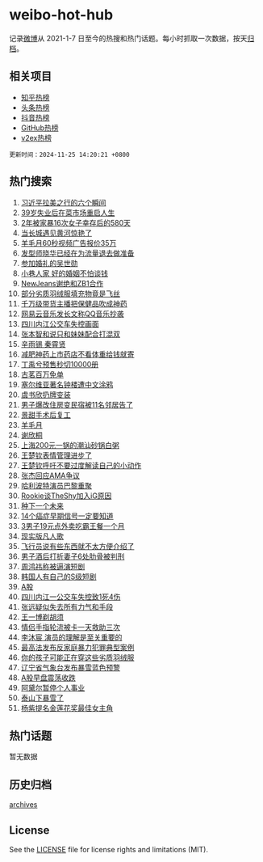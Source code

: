 # weibo-hot-hub

记录[微博](https://www.weibo.com)从 2021-1-7 日至今的热搜和热门话题。每小时抓取一次数据，按天[归档](archives)。

## 相关项目

- [知乎热榜](https://github.com/lonnyzhang423/zhihu-hot-hub)
- [头条热榜](https://github.com/lonnyzhang423/toutiao-hot-hub)
- [抖音热榜](https://github.com/lonnyzhang423/douyin-hot-hub)
- [GitHub热榜](https://github.com/lonnyzhang423/github-hot-hub)
- [v2ex热榜](https://github.com/lonnyzhang423/v2ex-hot-hub)


`更新时间：2024-11-25 14:20:21 +0800`

## 热门搜索

1. [习近平拉美之行的六个瞬间](https://m.weibo.cn/search?containerid=100103type%3D1%26t%3D10%26q%3D%23%E4%B9%A0%E8%BF%91%E5%B9%B3%E6%8B%89%E7%BE%8E%E4%B9%8B%E8%A1%8C%E7%9A%84%E5%85%AD%E4%B8%AA%E7%9E%AC%E9%97%B4%23&stream_entry_id=51&isnewpage=1&extparam=seat%3D1%26filter_type%3Drealtimehot%26stream_entry_id%3D51%26c_type%3D51%26pos%3D0%26cate%3D10103%26dgr%3D0%26q%3D%2523%25E4%25B9%25A0%25E8%25BF%2591%25E5%25B9%25B3%25E6%258B%2589%25E7%25BE%258E%25E4%25B9%258B%25E8%25A1%258C%25E7%259A%2584%25E5%2585%25AD%25E4%25B8%25AA%25E7%259E%25AC%25E9%2597%25B4%2523%26display_time%3D1732515620%26pre_seqid%3D1732515620217081811145)
1. [39岁失业后在菜市场重启人生](https://m.weibo.cn/search?containerid=100103type%3D1%26t%3D10%26q%3D%2339%E5%B2%81%E5%A4%B1%E4%B8%9A%E5%90%8E%E5%9C%A8%E8%8F%9C%E5%B8%82%E5%9C%BA%E9%87%8D%E5%90%AF%E4%BA%BA%E7%94%9F%23&stream_entry_id=31&isnewpage=1&extparam=seat%3D1%26filter_type%3Drealtimehot%26realpos%3D1%26q%3D%252339%25E5%25B2%2581%25E5%25A4%25B1%25E4%25B8%259A%25E5%2590%258E%25E5%259C%25A8%25E8%258F%259C%25E5%25B8%2582%25E5%259C%25BA%25E9%2587%258D%25E5%2590%25AF%25E4%25BA%25BA%25E7%2594%259F%2523%26band_rank%3D1%26stream_entry_id%3D31%26c_type%3D31%26flag%3D1%26lcate%3D5001%26cate%3D5001%26dgr%3D0%26pos%3D0%26display_time%3D1732515620%26pre_seqid%3D1732515620217081811145)
1. [2年被家暴16次女子幸存后的580天](https://m.weibo.cn/search?containerid=100103type%3D1%26t%3D10%26q%3D%232%E5%B9%B4%E8%A2%AB%E5%AE%B6%E6%9A%B416%E6%AC%A1%E5%A5%B3%E5%AD%90%E5%B9%B8%E5%AD%98%E5%90%8E%E7%9A%84580%E5%A4%A9%23&stream_entry_id=31&isnewpage=1&extparam=seat%3D1%26filter_type%3Drealtimehot%26realpos%3D2%26q%3D%25232%25E5%25B9%25B4%25E8%25A2%25AB%25E5%25AE%25B6%25E6%259A%25B416%25E6%25AC%25A1%25E5%25A5%25B3%25E5%25AD%2590%25E5%25B9%25B8%25E5%25AD%2598%25E5%2590%258E%25E7%259A%2584580%25E5%25A4%25A9%2523%26band_rank%3D2%26stream_entry_id%3D31%26c_type%3D31%26flag%3D2%26lcate%3D5001%26cate%3D5001%26dgr%3D0%26pos%3D1%26display_time%3D1732515620%26pre_seqid%3D1732515620217081811145)
1. [当长城遇见黄河惊艳了](https://m.weibo.cn/search?containerid=100103type%3D1%26t%3D10%26q%3D%23%E5%BD%93%E9%95%BF%E5%9F%8E%E9%81%87%E8%A7%81%E9%BB%84%E6%B2%B3%E6%83%8A%E8%89%B3%E4%BA%86%23&stream_entry_id=31&isnewpage=1&extparam=seat%3D1%26filter_type%3Drealtimehot%26realpos%3D3%26q%3D%2523%25E5%25BD%2593%25E9%2595%25BF%25E5%259F%258E%25E9%2581%2587%25E8%25A7%2581%25E9%25BB%2584%25E6%25B2%25B3%25E6%2583%258A%25E8%2589%25B3%25E4%25BA%2586%2523%26band_rank%3D3%26stream_entry_id%3D31%26c_type%3D31%26flag%3D0%26lcate%3D5001%26cate%3D5001%26dgr%3D0%26pos%3D2%26display_time%3D1732515620%26pre_seqid%3D1732515620217081811145)
1. [羊毛月60秒视频广告报价35万](https://m.weibo.cn/search?containerid=100103type%3D1%26t%3D10%26q%3D%23%E7%BE%8A%E6%AF%9B%E6%9C%8860%E7%A7%92%E8%A7%86%E9%A2%91%E5%B9%BF%E5%91%8A%E6%8A%A5%E4%BB%B735%E4%B8%87%23&stream_entry_id=31&isnewpage=1&extparam=seat%3D1%26filter_type%3Drealtimehot%26realpos%3D4%26q%3D%2523%25E7%25BE%258A%25E6%25AF%259B%25E6%259C%258860%25E7%25A7%2592%25E8%25A7%2586%25E9%25A2%2591%25E5%25B9%25BF%25E5%2591%258A%25E6%258A%25A5%25E4%25BB%25B735%25E4%25B8%2587%2523%26band_rank%3D4%26stream_entry_id%3D31%26c_type%3D31%26flag%3D0%26lcate%3D5001%26cate%3D5001%26dgr%3D0%26pos%3D3%26display_time%3D1732515620%26pre_seqid%3D1732515620217081811145)
1. [发型师晓华已经在为流量退去做准备](https://m.weibo.cn/search?containerid=100103type%3D1%26t%3D10%26q%3D%23%E5%8F%91%E5%9E%8B%E5%B8%88%E6%99%93%E5%8D%8E%E5%B7%B2%E7%BB%8F%E5%9C%A8%E4%B8%BA%E6%B5%81%E9%87%8F%E9%80%80%E5%8E%BB%E5%81%9A%E5%87%86%E5%A4%87%23&stream_entry_id=31&isnewpage=1&extparam=seat%3D1%26filter_type%3Drealtimehot%26realpos%3D5%26q%3D%2523%25E5%258F%2591%25E5%259E%258B%25E5%25B8%2588%25E6%2599%2593%25E5%258D%258E%25E5%25B7%25B2%25E7%25BB%258F%25E5%259C%25A8%25E4%25B8%25BA%25E6%25B5%2581%25E9%2587%258F%25E9%2580%2580%25E5%258E%25BB%25E5%2581%259A%25E5%2587%2586%25E5%25A4%2587%2523%26band_rank%3D5%26stream_entry_id%3D31%26c_type%3D31%26flag%3D1%26lcate%3D5001%26cate%3D5001%26dgr%3D0%26pos%3D4%26display_time%3D1732515620%26pre_seqid%3D1732515620217081811145)
1. [参加婚礼的吴世勋](https://m.weibo.cn/search?containerid=100103type%3D1%26t%3D10%26q%3D%23%E5%8F%82%E5%8A%A0%E5%A9%9A%E7%A4%BC%E7%9A%84%E5%90%B4%E4%B8%96%E5%8B%8B%23&stream_entry_id=31&isnewpage=1&extparam=seat%3D1%26filter_type%3Drealtimehot%26realpos%3D6%26q%3D%2523%25E5%258F%2582%25E5%258A%25A0%25E5%25A9%259A%25E7%25A4%25BC%25E7%259A%2584%25E5%2590%25B4%25E4%25B8%2596%25E5%258B%258B%2523%26band_rank%3D6%26stream_entry_id%3D31%26c_type%3D31%26flag%3D1%26lcate%3D5001%26cate%3D5001%26dgr%3D0%26pos%3D5%26display_time%3D1732515620%26pre_seqid%3D1732515620217081811145)
1. [小巷人家 好的婚姻不怕谈钱](https://m.weibo.cn/search?containerid=100103type%3D1%26t%3D10%26q%3D%E5%B0%8F%E5%B7%B7%E4%BA%BA%E5%AE%B6+%E5%A5%BD%E7%9A%84%E5%A9%9A%E5%A7%BB%E4%B8%8D%E6%80%95%E8%B0%88%E9%92%B1&stream_entry_id=31&isnewpage=1&extparam=seat%3D1%26filter_type%3Drealtimehot%26realpos%3D7%26q%3D%25E5%25B0%258F%25E5%25B7%25B7%25E4%25BA%25BA%25E5%25AE%25B6%2520%25E5%25A5%25BD%25E7%259A%2584%25E5%25A9%259A%25E5%25A7%25BB%25E4%25B8%258D%25E6%2580%2595%25E8%25B0%2588%25E9%2592%25B1%26band_rank%3D7%26stream_entry_id%3D31%26c_type%3D31%26flag%3D0%26lcate%3D5001%26cate%3D5001%26dgr%3D0%26pos%3D6%26display_time%3D1732515620%26pre_seqid%3D1732515620217081811145)
1. [NewJeans谢绝和ZB1合作](https://m.weibo.cn/search?containerid=100103type%3D1%26t%3D10%26q%3D%23NewJeans%E8%B0%A2%E7%BB%9D%E5%92%8CZB1%E5%90%88%E4%BD%9C%23&stream_entry_id=31&isnewpage=1&extparam=seat%3D1%26filter_type%3Drealtimehot%26realpos%3D8%26q%3D%2523NewJeans%25E8%25B0%25A2%25E7%25BB%259D%25E5%2592%258CZB1%25E5%2590%2588%25E4%25BD%259C%2523%26band_rank%3D8%26stream_entry_id%3D31%26c_type%3D31%26flag%3D0%26lcate%3D5001%26cate%3D5001%26dgr%3D0%26pos%3D7%26display_time%3D1732515620%26pre_seqid%3D1732515620217081811145)
1. [部分劣质羽绒服填充物竟是飞丝](https://m.weibo.cn/search?containerid=100103type%3D1%26t%3D10%26q%3D%23%E9%83%A8%E5%88%86%E5%8A%A3%E8%B4%A8%E7%BE%BD%E7%BB%92%E6%9C%8D%E5%A1%AB%E5%85%85%E7%89%A9%E7%AB%9F%E6%98%AF%E9%A3%9E%E4%B8%9D%23&stream_entry_id=31&isnewpage=1&extparam=seat%3D1%26filter_type%3Drealtimehot%26realpos%3D9%26q%3D%2523%25E9%2583%25A8%25E5%2588%2586%25E5%258A%25A3%25E8%25B4%25A8%25E7%25BE%25BD%25E7%25BB%2592%25E6%259C%258D%25E5%25A1%25AB%25E5%2585%2585%25E7%2589%25A9%25E7%25AB%259F%25E6%2598%25AF%25E9%25A3%259E%25E4%25B8%259D%2523%26band_rank%3D9%26stream_entry_id%3D31%26c_type%3D31%26flag%3D0%26lcate%3D5001%26cate%3D5001%26dgr%3D0%26pos%3D8%26display_time%3D1732515620%26pre_seqid%3D1732515620217081811145)
1. [千万级带货主播把保健品吹成神药](https://m.weibo.cn/search?containerid=100103type%3D1%26t%3D10%26q%3D%23%E5%8D%83%E4%B8%87%E7%BA%A7%E5%B8%A6%E8%B4%A7%E4%B8%BB%E6%92%AD%E6%8A%8A%E4%BF%9D%E5%81%A5%E5%93%81%E5%90%B9%E6%88%90%E7%A5%9E%E8%8D%AF%23&stream_entry_id=31&isnewpage=1&extparam=seat%3D1%26filter_type%3Drealtimehot%26realpos%3D10%26q%3D%2523%25E5%258D%2583%25E4%25B8%2587%25E7%25BA%25A7%25E5%25B8%25A6%25E8%25B4%25A7%25E4%25B8%25BB%25E6%2592%25AD%25E6%258A%258A%25E4%25BF%259D%25E5%2581%25A5%25E5%2593%2581%25E5%2590%25B9%25E6%2588%2590%25E7%25A5%259E%25E8%258D%25AF%2523%26band_rank%3D10%26stream_entry_id%3D31%26c_type%3D31%26flag%3D1%26lcate%3D5001%26cate%3D5001%26dgr%3D0%26pos%3D9%26display_time%3D1732515620%26pre_seqid%3D1732515620217081811145)
1. [网易云音乐发长文称QQ音乐抄袭](https://m.weibo.cn/search?containerid=100103type%3D1%26t%3D10%26q%3D%E7%BD%91%E6%98%93%E4%BA%91%E9%9F%B3%E4%B9%90%E5%8F%91%E9%95%BF%E6%96%87%E7%A7%B0QQ%E9%9F%B3%E4%B9%90%E6%8A%84%E8%A2%AD&stream_entry_id=31&isnewpage=1&extparam=seat%3D1%26filter_type%3Drealtimehot%26realpos%3D11%26q%3D%25E7%25BD%2591%25E6%2598%2593%25E4%25BA%2591%25E9%259F%25B3%25E4%25B9%2590%25E5%258F%2591%25E9%2595%25BF%25E6%2596%2587%25E7%25A7%25B0QQ%25E9%259F%25B3%25E4%25B9%2590%25E6%258A%2584%25E8%25A2%25AD%26band_rank%3D11%26stream_entry_id%3D31%26c_type%3D31%26flag%3D1%26lcate%3D5001%26cate%3D5001%26dgr%3D0%26pos%3D10%26display_time%3D1732515620%26pre_seqid%3D1732515620217081811145)
1. [四川内江公交车失控画面](https://m.weibo.cn/search?containerid=100103type%3D1%26t%3D10%26q%3D%23%E5%9B%9B%E5%B7%9D%E5%86%85%E6%B1%9F%E5%85%AC%E4%BA%A4%E8%BD%A6%E5%A4%B1%E6%8E%A7%E7%94%BB%E9%9D%A2%23&stream_entry_id=31&isnewpage=1&extparam=seat%3D1%26filter_type%3Drealtimehot%26realpos%3D12%26q%3D%2523%25E5%259B%259B%25E5%25B7%259D%25E5%2586%2585%25E6%25B1%259F%25E5%2585%25AC%25E4%25BA%25A4%25E8%25BD%25A6%25E5%25A4%25B1%25E6%258E%25A7%25E7%2594%25BB%25E9%259D%25A2%2523%26band_rank%3D12%26stream_entry_id%3D31%26c_type%3D31%26flag%3D0%26lcate%3D5001%26cate%3D5001%26dgr%3D0%26pos%3D11%26display_time%3D1732515620%26pre_seqid%3D1732515620217081811145)
1. [张本智和说只和妹妹配合打混双](https://m.weibo.cn/search?containerid=100103type%3D1%26t%3D10%26q%3D%23%E5%BC%A0%E6%9C%AC%E6%99%BA%E5%92%8C%E8%AF%B4%E5%8F%AA%E5%92%8C%E5%A6%B9%E5%A6%B9%E9%85%8D%E5%90%88%E6%89%93%E6%B7%B7%E5%8F%8C%23&stream_entry_id=31&isnewpage=1&extparam=seat%3D1%26filter_type%3Drealtimehot%26realpos%3D13%26q%3D%2523%25E5%25BC%25A0%25E6%259C%25AC%25E6%2599%25BA%25E5%2592%258C%25E8%25AF%25B4%25E5%258F%25AA%25E5%2592%258C%25E5%25A6%25B9%25E5%25A6%25B9%25E9%2585%258D%25E5%2590%2588%25E6%2589%2593%25E6%25B7%25B7%25E5%258F%258C%2523%26band_rank%3D13%26stream_entry_id%3D31%26c_type%3D31%26flag%3D1%26lcate%3D5001%26cate%3D5001%26dgr%3D0%26pos%3D12%26display_time%3D1732515620%26pre_seqid%3D1732515620217081811145)
1. [辛雨锡 秦霄贤](https://m.weibo.cn/search?containerid=100103type%3D1%26t%3D10%26q%3D%E8%BE%9B%E9%9B%A8%E9%94%A1+%E7%A7%A6%E9%9C%84%E8%B4%A4&stream_entry_id=31&isnewpage=1&extparam=seat%3D1%26filter_type%3Drealtimehot%26realpos%3D14%26q%3D%25E8%25BE%259B%25E9%259B%25A8%25E9%2594%25A1%2520%25E7%25A7%25A6%25E9%259C%2584%25E8%25B4%25A4%26band_rank%3D14%26stream_entry_id%3D31%26c_type%3D31%26flag%3D1%26lcate%3D5001%26cate%3D5001%26dgr%3D0%26pos%3D13%26display_time%3D1732515620%26pre_seqid%3D1732515620217081811145)
1. [减肥神药上市药店不看体重给钱就寄](https://m.weibo.cn/search?containerid=100103type%3D1%26t%3D10%26q%3D%23%E5%87%8F%E8%82%A5%E7%A5%9E%E8%8D%AF%E4%B8%8A%E5%B8%82%E8%8D%AF%E5%BA%97%E4%B8%8D%E7%9C%8B%E4%BD%93%E9%87%8D%E7%BB%99%E9%92%B1%E5%B0%B1%E5%AF%84%23&stream_entry_id=31&isnewpage=1&extparam=seat%3D1%26filter_type%3Drealtimehot%26realpos%3D15%26q%3D%2523%25E5%2587%258F%25E8%2582%25A5%25E7%25A5%259E%25E8%258D%25AF%25E4%25B8%258A%25E5%25B8%2582%25E8%258D%25AF%25E5%25BA%2597%25E4%25B8%258D%25E7%259C%258B%25E4%25BD%2593%25E9%2587%258D%25E7%25BB%2599%25E9%2592%25B1%25E5%25B0%25B1%25E5%25AF%2584%2523%26band_rank%3D15%26stream_entry_id%3D31%26c_type%3D31%26flag%3D1%26lcate%3D5001%26cate%3D5001%26dgr%3D0%26pos%3D14%26display_time%3D1732515620%26pre_seqid%3D1732515620217081811145)
1. [丁禹兮预售秒切10000册](https://m.weibo.cn/search?containerid=100103type%3D1%26t%3D10%26q%3D%23%E4%B8%81%E7%A6%B9%E5%85%AE%E9%A2%84%E5%94%AE%E7%A7%92%E5%88%8710000%E5%86%8C%23&stream_entry_id=31&isnewpage=1&extparam=seat%3D1%26filter_type%3Drealtimehot%26realpos%3D16%26q%3D%2523%25E4%25B8%2581%25E7%25A6%25B9%25E5%2585%25AE%25E9%25A2%2584%25E5%2594%25AE%25E7%25A7%2592%25E5%2588%258710000%25E5%2586%258C%2523%26band_rank%3D16%26stream_entry_id%3D31%26c_type%3D31%26flag%3D1%26lcate%3D5001%26cate%3D5001%26dgr%3D0%26pos%3D15%26display_time%3D1732515620%26pre_seqid%3D1732515620217081811145)
1. [古茗百万免单](https://m.weibo.cn/search?containerid=100103type%3D1%26t%3D10%26q%3D%23%E5%8F%A4%E8%8C%97%E7%99%BE%E4%B8%87%E5%85%8D%E5%8D%95%23&stream_entry_id=31&isnewpage=1&extparam=seat%3D1%26filter_type%3Drealtimehot%26realpos%3D17%26adid%3D265254%26q%3D%2523%25E5%258F%25A4%25E8%258C%2597%25E7%2599%25BE%25E4%25B8%2587%25E5%2585%258D%25E5%258D%2595%2523%26lcate%3D5001%26stream_entry_id%3D31%26c_type%3D31%26flag%3D0%26band_rank%3D17%26cate%3D5001%26dgr%3D0%26pos%3D16%26display_time%3D1732515620%26pre_seqid%3D1732515620217081811145)
1. [塞尔维亚著名钟楼遭中文涂鸦](https://m.weibo.cn/search?containerid=100103type%3D1%26t%3D10%26q%3D%23%E5%A1%9E%E5%B0%94%E7%BB%B4%E4%BA%9A%E8%91%97%E5%90%8D%E9%92%9F%E6%A5%BC%E9%81%AD%E4%B8%AD%E6%96%87%E6%B6%82%E9%B8%A6%23&stream_entry_id=31&isnewpage=1&extparam=seat%3D1%26filter_type%3Drealtimehot%26realpos%3D18%26q%3D%2523%25E5%25A1%259E%25E5%25B0%2594%25E7%25BB%25B4%25E4%25BA%259A%25E8%2591%2597%25E5%2590%258D%25E9%2592%259F%25E6%25A5%25BC%25E9%2581%25AD%25E4%25B8%25AD%25E6%2596%2587%25E6%25B6%2582%25E9%25B8%25A6%2523%26band_rank%3D18%26stream_entry_id%3D31%26c_type%3D31%26flag%3D0%26lcate%3D5001%26cate%3D5001%26dgr%3D0%26pos%3D17%26display_time%3D1732515620%26pre_seqid%3D1732515620217081811145)
1. [虞书欣扔牌变装](https://m.weibo.cn/search?containerid=100103type%3D1%26t%3D10%26q%3D%23%E8%99%9E%E4%B9%A6%E6%AC%A3%E6%89%94%E7%89%8C%E5%8F%98%E8%A3%85%23&stream_entry_id=31&isnewpage=1&extparam=seat%3D1%26filter_type%3Drealtimehot%26realpos%3D19%26q%3D%2523%25E8%2599%259E%25E4%25B9%25A6%25E6%25AC%25A3%25E6%2589%2594%25E7%2589%258C%25E5%258F%2598%25E8%25A3%2585%2523%26band_rank%3D19%26stream_entry_id%3D31%26c_type%3D31%26flag%3D1%26lcate%3D5001%26cate%3D5001%26dgr%3D0%26pos%3D18%26display_time%3D1732515620%26pre_seqid%3D1732515620217081811145)
1. [男子爆改住房变民宿被11名邻居告了](https://m.weibo.cn/search?containerid=100103type%3D1%26t%3D10%26q%3D%23%E7%94%B7%E5%AD%90%E7%88%86%E6%94%B9%E4%BD%8F%E6%88%BF%E5%8F%98%E6%B0%91%E5%AE%BF%E8%A2%AB11%E5%90%8D%E9%82%BB%E5%B1%85%E5%91%8A%E4%BA%86%23&stream_entry_id=31&isnewpage=1&extparam=seat%3D1%26filter_type%3Drealtimehot%26realpos%3D20%26q%3D%2523%25E7%2594%25B7%25E5%25AD%2590%25E7%2588%2586%25E6%2594%25B9%25E4%25BD%258F%25E6%2588%25BF%25E5%258F%2598%25E6%25B0%2591%25E5%25AE%25BF%25E8%25A2%25AB11%25E5%2590%258D%25E9%2582%25BB%25E5%25B1%2585%25E5%2591%258A%25E4%25BA%2586%2523%26band_rank%3D20%26stream_entry_id%3D31%26c_type%3D31%26flag%3D1%26lcate%3D5001%26cate%3D5001%26dgr%3D0%26pos%3D19%26display_time%3D1732515620%26pre_seqid%3D1732515620217081811145)
1. [景甜手术后复工](https://m.weibo.cn/search?containerid=100103type%3D1%26t%3D10%26q%3D%23%E6%99%AF%E7%94%9C%E6%89%8B%E6%9C%AF%E5%90%8E%E5%A4%8D%E5%B7%A5%23&stream_entry_id=31&isnewpage=1&extparam=seat%3D1%26filter_type%3Drealtimehot%26realpos%3D21%26q%3D%2523%25E6%2599%25AF%25E7%2594%259C%25E6%2589%258B%25E6%259C%25AF%25E5%2590%258E%25E5%25A4%258D%25E5%25B7%25A5%2523%26band_rank%3D21%26stream_entry_id%3D31%26c_type%3D31%26flag%3D1%26lcate%3D5001%26cate%3D5001%26dgr%3D0%26pos%3D20%26display_time%3D1732515620%26pre_seqid%3D1732515620217081811145)
1. [羊毛月](https://m.weibo.cn/search?containerid=100103type%3D1%26t%3D10%26q%3D%E7%BE%8A%E6%AF%9B%E6%9C%88&stream_entry_id=31&isnewpage=1&extparam=seat%3D1%26filter_type%3Drealtimehot%26realpos%3D22%26q%3D%25E7%25BE%258A%25E6%25AF%259B%25E6%259C%2588%26band_rank%3D22%26stream_entry_id%3D31%26c_type%3D31%26flag%3D2%26lcate%3D5001%26cate%3D5001%26dgr%3D0%26pos%3D21%26display_time%3D1732515620%26pre_seqid%3D1732515620217081811145)
1. [谢欣桐](https://m.weibo.cn/search?containerid=100103type%3D1%26t%3D10%26q%3D%E8%B0%A2%E6%AC%A3%E6%A1%90&stream_entry_id=31&isnewpage=1&extparam=seat%3D1%26filter_type%3Drealtimehot%26realpos%3D23%26q%3D%25E8%25B0%25A2%25E6%25AC%25A3%25E6%25A1%2590%26band_rank%3D23%26stream_entry_id%3D31%26c_type%3D31%26flag%3D2%26lcate%3D5001%26cate%3D5001%26dgr%3D0%26pos%3D22%26display_time%3D1732515620%26pre_seqid%3D1732515620217081811145)
1. [上海200元一锅的潮汕砂锅白粥](https://m.weibo.cn/search?containerid=100103type%3D1%26t%3D10%26q%3D%E4%B8%8A%E6%B5%B7200%E5%85%83%E4%B8%80%E9%94%85%E7%9A%84%E6%BD%AE%E6%B1%95%E7%A0%82%E9%94%85%E7%99%BD%E7%B2%A5&stream_entry_id=31&isnewpage=1&extparam=seat%3D1%26filter_type%3Drealtimehot%26realpos%3D24%26q%3D%25E4%25B8%258A%25E6%25B5%25B7200%25E5%2585%2583%25E4%25B8%2580%25E9%2594%2585%25E7%259A%2584%25E6%25BD%25AE%25E6%25B1%2595%25E7%25A0%2582%25E9%2594%2585%25E7%2599%25BD%25E7%25B2%25A5%26band_rank%3D24%26stream_entry_id%3D31%26c_type%3D31%26flag%3D0%26lcate%3D5001%26cate%3D5001%26dgr%3D0%26pos%3D23%26display_time%3D1732515620%26pre_seqid%3D1732515620217081811145)
1. [王楚钦表情管理进步了](https://m.weibo.cn/search?containerid=100103type%3D1%26t%3D10%26q%3D%23%E7%8E%8B%E6%A5%9A%E9%92%A6%E8%A1%A8%E6%83%85%E7%AE%A1%E7%90%86%E8%BF%9B%E6%AD%A5%E4%BA%86%23&stream_entry_id=31&isnewpage=1&extparam=seat%3D1%26filter_type%3Drealtimehot%26realpos%3D25%26q%3D%2523%25E7%258E%258B%25E6%25A5%259A%25E9%2592%25A6%25E8%25A1%25A8%25E6%2583%2585%25E7%25AE%25A1%25E7%2590%2586%25E8%25BF%259B%25E6%25AD%25A5%25E4%25BA%2586%2523%26band_rank%3D25%26stream_entry_id%3D31%26c_type%3D31%26flag%3D1%26lcate%3D5001%26cate%3D5001%26dgr%3D0%26pos%3D24%26display_time%3D1732515620%26pre_seqid%3D1732515620217081811145)
1. [王楚钦呼吁不要过度解读自己的小动作](https://m.weibo.cn/search?containerid=100103type%3D1%26t%3D10%26q%3D%23%E7%8E%8B%E6%A5%9A%E9%92%A6%E5%91%BC%E5%90%81%E4%B8%8D%E8%A6%81%E8%BF%87%E5%BA%A6%E8%A7%A3%E8%AF%BB%E8%87%AA%E5%B7%B1%E7%9A%84%E5%B0%8F%E5%8A%A8%E4%BD%9C%23&stream_entry_id=31&isnewpage=1&extparam=seat%3D1%26filter_type%3Drealtimehot%26realpos%3D26%26q%3D%2523%25E7%258E%258B%25E6%25A5%259A%25E9%2592%25A6%25E5%2591%25BC%25E5%2590%2581%25E4%25B8%258D%25E8%25A6%2581%25E8%25BF%2587%25E5%25BA%25A6%25E8%25A7%25A3%25E8%25AF%25BB%25E8%2587%25AA%25E5%25B7%25B1%25E7%259A%2584%25E5%25B0%258F%25E5%258A%25A8%25E4%25BD%259C%2523%26band_rank%3D26%26stream_entry_id%3D31%26c_type%3D31%26flag%3D0%26lcate%3D5001%26cate%3D5001%26dgr%3D0%26pos%3D25%26display_time%3D1732515620%26pre_seqid%3D1732515620217081811145)
1. [张杰回应AMA争议](https://m.weibo.cn/search?containerid=100103type%3D1%26t%3D10%26q%3D%E5%BC%A0%E6%9D%B0%E5%9B%9E%E5%BA%94AMA%E4%BA%89%E8%AE%AE&stream_entry_id=31&isnewpage=1&extparam=seat%3D1%26filter_type%3Drealtimehot%26realpos%3D27%26q%3D%25E5%25BC%25A0%25E6%259D%25B0%25E5%259B%259E%25E5%25BA%2594AMA%25E4%25BA%2589%25E8%25AE%25AE%26band_rank%3D27%26stream_entry_id%3D31%26c_type%3D31%26flag%3D1%26lcate%3D5001%26cate%3D5001%26dgr%3D0%26pos%3D26%26display_time%3D1732515620%26pre_seqid%3D1732515620217081811145)
1. [哈利波特演员巴黎重聚](https://m.weibo.cn/search?containerid=100103type%3D1%26t%3D10%26q%3D%23%E5%93%88%E5%88%A9%E6%B3%A2%E7%89%B9%E6%BC%94%E5%91%98%E5%B7%B4%E9%BB%8E%E9%87%8D%E8%81%9A%23&stream_entry_id=31&isnewpage=1&extparam=seat%3D1%26filter_type%3Drealtimehot%26realpos%3D28%26q%3D%2523%25E5%2593%2588%25E5%2588%25A9%25E6%25B3%25A2%25E7%2589%25B9%25E6%25BC%2594%25E5%2591%2598%25E5%25B7%25B4%25E9%25BB%258E%25E9%2587%258D%25E8%2581%259A%2523%26band_rank%3D28%26stream_entry_id%3D31%26c_type%3D31%26flag%3D1%26lcate%3D5001%26cate%3D5001%26dgr%3D0%26pos%3D27%26display_time%3D1732515620%26pre_seqid%3D1732515620217081811145)
1. [Rookie谈TheShy加入iG原因](https://m.weibo.cn/search?containerid=100103type%3D1%26t%3D10%26q%3D%23Rookie%E8%B0%88TheShy%E5%8A%A0%E5%85%A5iG%E5%8E%9F%E5%9B%A0%23&stream_entry_id=31&isnewpage=1&extparam=seat%3D1%26filter_type%3Drealtimehot%26realpos%3D29%26q%3D%2523Rookie%25E8%25B0%2588TheShy%25E5%258A%25A0%25E5%2585%25A5iG%25E5%258E%259F%25E5%259B%25A0%2523%26band_rank%3D29%26stream_entry_id%3D31%26c_type%3D31%26flag%3D1%26lcate%3D5001%26cate%3D5001%26dgr%3D0%26pos%3D28%26display_time%3D1732515620%26pre_seqid%3D1732515620217081811145)
1. [种下一个未来](https://m.weibo.cn/search?containerid=100103type%3D1%26t%3D10%26q%3D%E7%A7%8D%E4%B8%8B%E4%B8%80%E4%B8%AA%E6%9C%AA%E6%9D%A5&stream_entry_id=31&isnewpage=1&extparam=seat%3D1%26filter_type%3Drealtimehot%26realpos%3D30%26q%3D%25E7%25A7%258D%25E4%25B8%258B%25E4%25B8%2580%25E4%25B8%25AA%25E6%259C%25AA%25E6%259D%25A5%26band_rank%3D30%26stream_entry_id%3D31%26c_type%3D31%26flag%3D1%26lcate%3D5001%26cate%3D5001%26dgr%3D0%26pos%3D29%26display_time%3D1732515620%26pre_seqid%3D1732515620217081811145)
1. [14个癌症早期信号一定要知道](https://m.weibo.cn/search?containerid=100103type%3D1%26t%3D10%26q%3D%2314%E4%B8%AA%E7%99%8C%E7%97%87%E6%97%A9%E6%9C%9F%E4%BF%A1%E5%8F%B7%E4%B8%80%E5%AE%9A%E8%A6%81%E7%9F%A5%E9%81%93%23&stream_entry_id=31&isnewpage=1&extparam=seat%3D1%26filter_type%3Drealtimehot%26realpos%3D31%26q%3D%252314%25E4%25B8%25AA%25E7%2599%258C%25E7%2597%2587%25E6%2597%25A9%25E6%259C%259F%25E4%25BF%25A1%25E5%258F%25B7%25E4%25B8%2580%25E5%25AE%259A%25E8%25A6%2581%25E7%259F%25A5%25E9%2581%2593%2523%26band_rank%3D31%26stream_entry_id%3D31%26c_type%3D31%26flag%3D0%26lcate%3D5001%26cate%3D5001%26dgr%3D0%26pos%3D30%26display_time%3D1732515620%26pre_seqid%3D1732515620217081811145)
1. [3男子19元点外卖吃霸王餐一个月](https://m.weibo.cn/search?containerid=100103type%3D1%26t%3D10%26q%3D%233%E7%94%B7%E5%AD%9019%E5%85%83%E7%82%B9%E5%A4%96%E5%8D%96%E5%90%83%E9%9C%B8%E7%8E%8B%E9%A4%90%E4%B8%80%E4%B8%AA%E6%9C%88%23&stream_entry_id=31&isnewpage=1&extparam=seat%3D1%26filter_type%3Drealtimehot%26realpos%3D32%26q%3D%25233%25E7%2594%25B7%25E5%25AD%259019%25E5%2585%2583%25E7%2582%25B9%25E5%25A4%2596%25E5%258D%2596%25E5%2590%2583%25E9%259C%25B8%25E7%258E%258B%25E9%25A4%2590%25E4%25B8%2580%25E4%25B8%25AA%25E6%259C%2588%2523%26band_rank%3D32%26stream_entry_id%3D31%26c_type%3D31%26flag%3D1%26lcate%3D5001%26cate%3D5001%26dgr%3D0%26pos%3D31%26display_time%3D1732515620%26pre_seqid%3D1732515620217081811145)
1. [现实版凡人歌](https://m.weibo.cn/search?containerid=100103type%3D1%26t%3D10%26q%3D%23%E7%8E%B0%E5%AE%9E%E7%89%88%E5%87%A1%E4%BA%BA%E6%AD%8C%23&stream_entry_id=31&isnewpage=1&extparam=seat%3D1%26filter_type%3Drealtimehot%26realpos%3D33%26q%3D%2523%25E7%258E%25B0%25E5%25AE%259E%25E7%2589%2588%25E5%2587%25A1%25E4%25BA%25BA%25E6%25AD%258C%2523%26band_rank%3D33%26stream_entry_id%3D31%26c_type%3D31%26flag%3D1%26lcate%3D5001%26cate%3D5001%26dgr%3D0%26pos%3D32%26display_time%3D1732515620%26pre_seqid%3D1732515620217081811145)
1. [飞行员说有些东西就不太方便介绍了](https://m.weibo.cn/search?containerid=100103type%3D1%26t%3D10%26q%3D%23%E9%A3%9E%E8%A1%8C%E5%91%98%E8%AF%B4%E6%9C%89%E4%BA%9B%E4%B8%9C%E8%A5%BF%E5%B0%B1%E4%B8%8D%E5%A4%AA%E6%96%B9%E4%BE%BF%E4%BB%8B%E7%BB%8D%E4%BA%86%23&stream_entry_id=31&isnewpage=1&extparam=seat%3D1%26filter_type%3Drealtimehot%26realpos%3D34%26q%3D%2523%25E9%25A3%259E%25E8%25A1%258C%25E5%2591%2598%25E8%25AF%25B4%25E6%259C%2589%25E4%25BA%259B%25E4%25B8%259C%25E8%25A5%25BF%25E5%25B0%25B1%25E4%25B8%258D%25E5%25A4%25AA%25E6%2596%25B9%25E4%25BE%25BF%25E4%25BB%258B%25E7%25BB%258D%25E4%25BA%2586%2523%26band_rank%3D34%26stream_entry_id%3D31%26c_type%3D31%26flag%3D0%26lcate%3D5001%26cate%3D5001%26dgr%3D0%26pos%3D33%26display_time%3D1732515620%26pre_seqid%3D1732515620217081811145)
1. [男子酒后打折妻子6处肋骨被判刑](https://m.weibo.cn/search?containerid=100103type%3D1%26t%3D10%26q%3D%23%E7%94%B7%E5%AD%90%E9%85%92%E5%90%8E%E6%89%93%E6%8A%98%E5%A6%BB%E5%AD%906%E5%A4%84%E8%82%8B%E9%AA%A8%E8%A2%AB%E5%88%A4%E5%88%91%23&stream_entry_id=31&isnewpage=1&extparam=seat%3D1%26filter_type%3Drealtimehot%26realpos%3D35%26q%3D%2523%25E7%2594%25B7%25E5%25AD%2590%25E9%2585%2592%25E5%2590%258E%25E6%2589%2593%25E6%258A%2598%25E5%25A6%25BB%25E5%25AD%25906%25E5%25A4%2584%25E8%2582%258B%25E9%25AA%25A8%25E8%25A2%25AB%25E5%2588%25A4%25E5%2588%2591%2523%26band_rank%3D35%26stream_entry_id%3D31%26c_type%3D31%26flag%3D0%26lcate%3D5001%26cate%3D5001%26dgr%3D0%26pos%3D34%26display_time%3D1732515620%26pre_seqid%3D1732515620217081811145)
1. [周鸿祎称被逼演短剧](https://m.weibo.cn/search?containerid=100103type%3D1%26t%3D10%26q%3D%23%E5%91%A8%E9%B8%BF%E7%A5%8E%E7%A7%B0%E8%A2%AB%E9%80%BC%E6%BC%94%E7%9F%AD%E5%89%A7%23&stream_entry_id=31&isnewpage=1&extparam=seat%3D1%26filter_type%3Drealtimehot%26realpos%3D36%26q%3D%2523%25E5%2591%25A8%25E9%25B8%25BF%25E7%25A5%258E%25E7%25A7%25B0%25E8%25A2%25AB%25E9%2580%25BC%25E6%25BC%2594%25E7%259F%25AD%25E5%2589%25A7%2523%26band_rank%3D36%26stream_entry_id%3D31%26c_type%3D31%26flag%3D1%26lcate%3D5001%26cate%3D5001%26dgr%3D0%26pos%3D35%26display_time%3D1732515620%26pre_seqid%3D1732515620217081811145)
1. [韩国人有自己的S级短剧](https://m.weibo.cn/search?containerid=100103type%3D1%26t%3D10%26q%3D%23%E9%9F%A9%E5%9B%BD%E4%BA%BA%E6%9C%89%E8%87%AA%E5%B7%B1%E7%9A%84S%E7%BA%A7%E7%9F%AD%E5%89%A7%23&stream_entry_id=31&isnewpage=1&extparam=seat%3D1%26filter_type%3Drealtimehot%26realpos%3D37%26q%3D%2523%25E9%259F%25A9%25E5%259B%25BD%25E4%25BA%25BA%25E6%259C%2589%25E8%2587%25AA%25E5%25B7%25B1%25E7%259A%2584S%25E7%25BA%25A7%25E7%259F%25AD%25E5%2589%25A7%2523%26band_rank%3D37%26stream_entry_id%3D31%26c_type%3D31%26flag%3D1%26lcate%3D5001%26cate%3D5001%26dgr%3D0%26pos%3D36%26display_time%3D1732515620%26pre_seqid%3D1732515620217081811145)
1. [A股](https://m.weibo.cn/search?containerid=100103type%3D1%26t%3D10%26q%3DA%E8%82%A1&stream_entry_id=31&isnewpage=1&extparam=seat%3D1%26filter_type%3Drealtimehot%26realpos%3D38%26q%3DA%25E8%2582%25A1%26band_rank%3D38%26stream_entry_id%3D31%26c_type%3D31%26flag%3D1%26lcate%3D5001%26cate%3D5001%26dgr%3D0%26pos%3D37%26display_time%3D1732515620%26pre_seqid%3D1732515620217081811145)
1. [四川内江一公交车失控致1死4伤](https://m.weibo.cn/search?containerid=100103type%3D1%26t%3D10%26q%3D%23%E5%9B%9B%E5%B7%9D%E5%86%85%E6%B1%9F%E4%B8%80%E5%85%AC%E4%BA%A4%E8%BD%A6%E5%A4%B1%E6%8E%A7%E8%87%B41%E6%AD%BB4%E4%BC%A4%23&stream_entry_id=31&isnewpage=1&extparam=seat%3D1%26filter_type%3Drealtimehot%26realpos%3D39%26q%3D%2523%25E5%259B%259B%25E5%25B7%259D%25E5%2586%2585%25E6%25B1%259F%25E4%25B8%2580%25E5%2585%25AC%25E4%25BA%25A4%25E8%25BD%25A6%25E5%25A4%25B1%25E6%258E%25A7%25E8%2587%25B41%25E6%25AD%25BB4%25E4%25BC%25A4%2523%26band_rank%3D39%26stream_entry_id%3D31%26c_type%3D31%26flag%3D0%26lcate%3D5001%26cate%3D5001%26dgr%3D0%26pos%3D38%26display_time%3D1732515620%26pre_seqid%3D1732515620217081811145)
1. [张远疑似失去所有力气和手段](https://m.weibo.cn/search?containerid=100103type%3D1%26t%3D10%26q%3D%E5%BC%A0%E8%BF%9C%E7%96%91%E4%BC%BC%E5%A4%B1%E5%8E%BB%E6%89%80%E6%9C%89%E5%8A%9B%E6%B0%94%E5%92%8C%E6%89%8B%E6%AE%B5&stream_entry_id=31&isnewpage=1&extparam=seat%3D1%26filter_type%3Drealtimehot%26realpos%3D40%26q%3D%25E5%25BC%25A0%25E8%25BF%259C%25E7%2596%2591%25E4%25BC%25BC%25E5%25A4%25B1%25E5%258E%25BB%25E6%2589%2580%25E6%259C%2589%25E5%258A%259B%25E6%25B0%2594%25E5%2592%258C%25E6%2589%258B%25E6%25AE%25B5%26band_rank%3D40%26stream_entry_id%3D31%26c_type%3D31%26flag%3D1%26lcate%3D5001%26cate%3D5001%26dgr%3D0%26pos%3D39%26display_time%3D1732515620%26pre_seqid%3D1732515620217081811145)
1. [王一博剃胡须](https://m.weibo.cn/search?containerid=100103type%3D1%26t%3D10%26q%3D%23%E7%8E%8B%E4%B8%80%E5%8D%9A%E5%89%83%E8%83%A1%E9%A1%BB%23&stream_entry_id=31&isnewpage=1&extparam=seat%3D1%26filter_type%3Drealtimehot%26realpos%3D41%26q%3D%2523%25E7%258E%258B%25E4%25B8%2580%25E5%258D%259A%25E5%2589%2583%25E8%2583%25A1%25E9%25A1%25BB%2523%26band_rank%3D41%26stream_entry_id%3D31%26c_type%3D31%26flag%3D1%26lcate%3D5001%26cate%3D5001%26dgr%3D0%26pos%3D40%26display_time%3D1732515620%26pre_seqid%3D1732515620217081811145)
1. [情侣手指轮流被卡一天救助三次](https://m.weibo.cn/search?containerid=100103type%3D1%26t%3D10%26q%3D%23%E6%83%85%E4%BE%A3%E6%89%8B%E6%8C%87%E8%BD%AE%E6%B5%81%E8%A2%AB%E5%8D%A1%E4%B8%80%E5%A4%A9%E6%95%91%E5%8A%A9%E4%B8%89%E6%AC%A1%23&stream_entry_id=31&isnewpage=1&extparam=seat%3D1%26filter_type%3Drealtimehot%26realpos%3D42%26q%3D%2523%25E6%2583%2585%25E4%25BE%25A3%25E6%2589%258B%25E6%258C%2587%25E8%25BD%25AE%25E6%25B5%2581%25E8%25A2%25AB%25E5%258D%25A1%25E4%25B8%2580%25E5%25A4%25A9%25E6%2595%2591%25E5%258A%25A9%25E4%25B8%2589%25E6%25AC%25A1%2523%26band_rank%3D42%26stream_entry_id%3D31%26c_type%3D31%26flag%3D0%26lcate%3D5001%26cate%3D5001%26dgr%3D0%26pos%3D41%26display_time%3D1732515620%26pre_seqid%3D1732515620217081811145)
1. [李沐宸 演员的理解是至关重要的](https://m.weibo.cn/search?containerid=100103type%3D1%26t%3D10%26q%3D%E6%9D%8E%E6%B2%90%E5%AE%B8+%E6%BC%94%E5%91%98%E7%9A%84%E7%90%86%E8%A7%A3%E6%98%AF%E8%87%B3%E5%85%B3%E9%87%8D%E8%A6%81%E7%9A%84&stream_entry_id=31&isnewpage=1&extparam=seat%3D1%26filter_type%3Drealtimehot%26realpos%3D43%26q%3D%25E6%259D%258E%25E6%25B2%2590%25E5%25AE%25B8%2520%25E6%25BC%2594%25E5%2591%2598%25E7%259A%2584%25E7%2590%2586%25E8%25A7%25A3%25E6%2598%25AF%25E8%2587%25B3%25E5%2585%25B3%25E9%2587%258D%25E8%25A6%2581%25E7%259A%2584%26band_rank%3D43%26stream_entry_id%3D31%26c_type%3D31%26flag%3D1%26lcate%3D5001%26cate%3D5001%26dgr%3D0%26pos%3D42%26display_time%3D1732515620%26pre_seqid%3D1732515620217081811145)
1. [最高法发布反家庭暴力犯罪典型案例](https://m.weibo.cn/search?containerid=100103type%3D1%26t%3D10%26q%3D%23%E6%9C%80%E9%AB%98%E6%B3%95%E5%8F%91%E5%B8%83%E5%8F%8D%E5%AE%B6%E5%BA%AD%E6%9A%B4%E5%8A%9B%E7%8A%AF%E7%BD%AA%E5%85%B8%E5%9E%8B%E6%A1%88%E4%BE%8B%23&stream_entry_id=31&isnewpage=1&extparam=seat%3D1%26filter_type%3Drealtimehot%26realpos%3D44%26q%3D%2523%25E6%259C%2580%25E9%25AB%2598%25E6%25B3%2595%25E5%258F%2591%25E5%25B8%2583%25E5%258F%258D%25E5%25AE%25B6%25E5%25BA%25AD%25E6%259A%25B4%25E5%258A%259B%25E7%258A%25AF%25E7%25BD%25AA%25E5%2585%25B8%25E5%259E%258B%25E6%25A1%2588%25E4%25BE%258B%2523%26band_rank%3D44%26stream_entry_id%3D31%26c_type%3D31%26flag%3D1%26lcate%3D5001%26cate%3D5001%26dgr%3D0%26pos%3D43%26display_time%3D1732515620%26pre_seqid%3D1732515620217081811145)
1. [你的孩子可能正在穿这些劣质羽绒服](https://m.weibo.cn/search?containerid=100103type%3D1%26t%3D10%26q%3D%23%E4%BD%A0%E7%9A%84%E5%AD%A9%E5%AD%90%E5%8F%AF%E8%83%BD%E6%AD%A3%E5%9C%A8%E7%A9%BF%E8%BF%99%E4%BA%9B%E5%8A%A3%E8%B4%A8%E7%BE%BD%E7%BB%92%E6%9C%8D%23&stream_entry_id=31&isnewpage=1&extparam=seat%3D1%26filter_type%3Drealtimehot%26realpos%3D45%26q%3D%2523%25E4%25BD%25A0%25E7%259A%2584%25E5%25AD%25A9%25E5%25AD%2590%25E5%258F%25AF%25E8%2583%25BD%25E6%25AD%25A3%25E5%259C%25A8%25E7%25A9%25BF%25E8%25BF%2599%25E4%25BA%259B%25E5%258A%25A3%25E8%25B4%25A8%25E7%25BE%25BD%25E7%25BB%2592%25E6%259C%258D%2523%26band_rank%3D45%26stream_entry_id%3D31%26c_type%3D31%26flag%3D1%26lcate%3D5001%26cate%3D5001%26dgr%3D0%26pos%3D44%26display_time%3D1732515620%26pre_seqid%3D1732515620217081811145)
1. [辽宁省气象台发布暴雪蓝色预警](https://m.weibo.cn/search?containerid=100103type%3D1%26t%3D10%26q%3D%23%E8%BE%BD%E5%AE%81%E7%9C%81%E6%B0%94%E8%B1%A1%E5%8F%B0%E5%8F%91%E5%B8%83%E6%9A%B4%E9%9B%AA%E8%93%9D%E8%89%B2%E9%A2%84%E8%AD%A6%23&stream_entry_id=31&isnewpage=1&extparam=seat%3D1%26filter_type%3Drealtimehot%26realpos%3D46%26q%3D%2523%25E8%25BE%25BD%25E5%25AE%2581%25E7%259C%2581%25E6%25B0%2594%25E8%25B1%25A1%25E5%258F%25B0%25E5%258F%2591%25E5%25B8%2583%25E6%259A%25B4%25E9%259B%25AA%25E8%2593%259D%25E8%2589%25B2%25E9%25A2%2584%25E8%25AD%25A6%2523%26band_rank%3D46%26stream_entry_id%3D31%26c_type%3D31%26flag%3D1%26lcate%3D5001%26cate%3D5001%26dgr%3D0%26pos%3D45%26display_time%3D1732515620%26pre_seqid%3D1732515620217081811145)
1. [A股早盘震荡收跌](https://m.weibo.cn/search?containerid=100103type%3D1%26t%3D10%26q%3D%23A%E8%82%A1%E6%97%A9%E7%9B%98%E9%9C%87%E8%8D%A1%E6%94%B6%E8%B7%8C%23&stream_entry_id=31&isnewpage=1&extparam=seat%3D1%26filter_type%3Drealtimehot%26realpos%3D47%26q%3D%2523A%25E8%2582%25A1%25E6%2597%25A9%25E7%259B%2598%25E9%259C%2587%25E8%258D%25A1%25E6%2594%25B6%25E8%25B7%258C%2523%26band_rank%3D47%26stream_entry_id%3D31%26c_type%3D31%26flag%3D1%26lcate%3D5001%26cate%3D5001%26dgr%3D0%26pos%3D46%26display_time%3D1732515620%26pre_seqid%3D1732515620217081811145)
1. [阿黛尔暂停个人事业](https://m.weibo.cn/search?containerid=100103type%3D1%26t%3D10%26q%3D%23%E9%98%BF%E9%BB%9B%E5%B0%94%E6%9A%82%E5%81%9C%E4%B8%AA%E4%BA%BA%E4%BA%8B%E4%B8%9A%23&stream_entry_id=31&isnewpage=1&extparam=seat%3D1%26filter_type%3Drealtimehot%26realpos%3D48%26q%3D%2523%25E9%2598%25BF%25E9%25BB%259B%25E5%25B0%2594%25E6%259A%2582%25E5%2581%259C%25E4%25B8%25AA%25E4%25BA%25BA%25E4%25BA%258B%25E4%25B8%259A%2523%26band_rank%3D48%26stream_entry_id%3D31%26c_type%3D31%26flag%3D0%26lcate%3D5001%26cate%3D5001%26dgr%3D0%26pos%3D47%26display_time%3D1732515620%26pre_seqid%3D1732515620217081811145)
1. [泰山下暴雪了](https://m.weibo.cn/search?containerid=100103type%3D1%26t%3D10%26q%3D%23%E6%B3%B0%E5%B1%B1%E4%B8%8B%E6%9A%B4%E9%9B%AA%E4%BA%86%23&stream_entry_id=31&isnewpage=1&extparam=seat%3D1%26filter_type%3Drealtimehot%26realpos%3D49%26q%3D%2523%25E6%25B3%25B0%25E5%25B1%25B1%25E4%25B8%258B%25E6%259A%25B4%25E9%259B%25AA%25E4%25BA%2586%2523%26band_rank%3D49%26stream_entry_id%3D31%26c_type%3D31%26flag%3D1%26lcate%3D5001%26cate%3D5001%26dgr%3D0%26pos%3D48%26display_time%3D1732515620%26pre_seqid%3D1732515620217081811145)
1. [杨紫提名金莲花奖最佳女主角](https://m.weibo.cn/search?containerid=100103type%3D1%26t%3D10%26q%3D%23%E6%9D%A8%E7%B4%AB%E6%8F%90%E5%90%8D%E9%87%91%E8%8E%B2%E8%8A%B1%E5%A5%96%E6%9C%80%E4%BD%B3%E5%A5%B3%E4%B8%BB%E8%A7%92%23&stream_entry_id=31&isnewpage=1&extparam=seat%3D1%26filter_type%3Drealtimehot%26realpos%3D50%26q%3D%2523%25E6%259D%25A8%25E7%25B4%25AB%25E6%258F%2590%25E5%2590%258D%25E9%2587%2591%25E8%258E%25B2%25E8%258A%25B1%25E5%25A5%2596%25E6%259C%2580%25E4%25BD%25B3%25E5%25A5%25B3%25E4%25B8%25BB%25E8%25A7%2592%2523%26band_rank%3D50%26stream_entry_id%3D31%26c_type%3D31%26flag%3D1%26lcate%3D5001%26cate%3D5001%26dgr%3D0%26pos%3D49%26display_time%3D1732515620%26pre_seqid%3D1732515620217081811145)

## 热门话题

暂无数据

## 历史归档

[archives](archives)

## License

See the [LICENSE](LICENSE) file for license rights and limitations (MIT).
